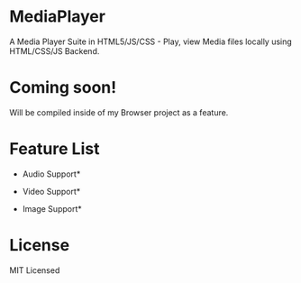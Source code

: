 # MediaPlayer
A Media Player Suite in HTML5/JS/CSS - Play,  view Media files locally using HTML/CSS/JS Backend. 

# Coming soon!

Will be compiled inside of my Browser project as a feature. 


# Feature List

- Audio Support*

- Video Support*

- Image Support*




# License

MIT Licensed
